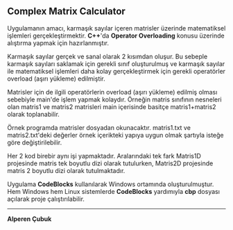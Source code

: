 ## Complex Matrix Calculator

Uygulamanın amacı, karmaşık sayılar içeren matrisler üzerinde matematiksel işlemleri gerçekleştirmektir. **C++**'da **Operator Overloading** konusu üzerinde alıştırma yapmak için hazırlanmıştır.

Karmaşık sayılar gerçek ve sanal olarak 2 kısımdan oluşur. Bu sebeple karmaşık sayıları saklamak için gerekli sınıf oluşturulmuş ve karmaşık sayılar ile matematiksel işlemleri daha kolay gerçekleştirmek için gerekli operatörler overload (aşırı yükleme) edilmiştir.

Matrisler için de ilgili operatörlerin overload (aşırı yükleme) edilmiş olması sebebiyle main'de işlem yapmak kolaydır. Örneğin matris sınıfının nesneleri olan matris1 ve matris2 matrisleri main içerisinde basitçe matris1+matris2 olarak toplanabilir.

 Örnek programda matrisler dosyadan okunacaktır. matris1.txt ve matris2.txt'deki değerler örnek içerikteki yapıya uygun olmak şartıyla isteğe göre değiştirilebilir.

Her 2 kod birebir aynı işi yapmaktadır. Aralarındaki tek fark Matris1D projesinde matris tek boyutlu dizi olarak tutulurken, Matris2D projesinde matris 2 boyutlu dizi olarak tutulmaktadır.

Uygulama **CodeBlocks** kullanılarak Windows ortamında oluşturulmuştur. Hem Windows hem Linux sistemlerde **CodeBlocks** yardımıyla **cbp** dosyası açılarak proje çalıştırılabilir.
 
---

**Alperen Çubuk**